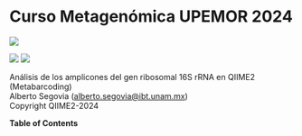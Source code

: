 # Curso Metagenómica UPEMOR 2024
![](https://qiime2.org/assets/img/qiime2.svg)

![](https://img.shields.io/github/stars/pandao/editor.md.svg) 
![](https://img.shields.io/github/tag/pandao/editor.md.svg) 

Análisis de los amplicones del gen ribosomal 16S rRNA en QIIME2 (Metabarcoding)                   
Alberto Segovia (alberto.segovia@ibt.unam.mx)                       
Copyright QIIME2-2024	

**Table of Contents**

